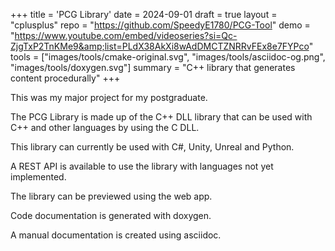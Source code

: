 +++
title = 'PCG Library'
date = 2024-09-01
draft = true
layout = "cplusplus"
repo = "https://github.com/SpeedyE1780/PCG-Tool"
demo = "https://www.youtube.com/embed/videoseries?si=Qc-ZjgTxP2TnKMe9&amp;list=PLdX38AkXi8wAdDMCTZNRRvFEx8e7FYPco"
tools = ["images/tools/cmake-original.svg", "images/tools/asciidoc-og.png", "images/tools/doxygen.svg"]
summary = "C++ library that generates content procedurally"
+++

This was my major project for my postgraduate.

The PCG Library is made up of the C++ DLL library that can be used with C++ and other languages by using the C DLL.

This library can currently be used with C#, Unity, Unreal and Python.

A REST API is available to use the library with languages not yet implemented.

The library can be previewed using the web app.

Code documentation is generated with doxygen.

A manual documentation is created using asciidoc.
